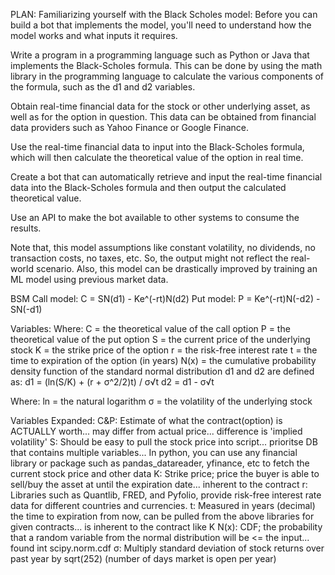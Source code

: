 PLAN:
Familiarizing yourself with the Black Scholes model: Before you can build a bot that implements the model, you'll need to understand how the model works and what inputs it requires.

Write a program in a programming language such as Python or Java that implements the Black-Scholes formula. This can be done by using the math library in the programming language to calculate the various components of the formula, such as the d1 and d2 variables.

Obtain real-time financial data for the stock or other underlying asset, as well as for the option in question. This data can be obtained from financial data providers such as Yahoo Finance or Google Finance.

Use the real-time financial data to input into the Black-Scholes formula, which will then calculate the theoretical value of the option in real time.

Create a bot that can automatically retrieve and input the real-time financial data into the Black-Scholes formula and then output the calculated theoretical value.

Use an API to make the bot available to other systems to consume the results.

Note that, this model assumptions like constant volatility, no dividends, no transaction costs, no taxes, etc. So, the output might not reflect the real-world scenario. Also, this model
can be drastically improved by training an ML model using previous market data.


BSM
Call model:     C = SN(d1) - Ke^(-rt)N(d2)
Put model:      P = Ke^(-rt)N(-d2) - SN(-d1)

Variables:
Where:
C = the theoretical value of the call option
P = the theoretical value of the put option
S = the current price of the underlying stock
K = the strike price of the option
r = the risk-free interest rate
t = the time to expiration of the option (in years)
N(x) = the cumulative probability density function of the standard normal distribution
d1 and d2 are defined as:
d1 = (ln(S/K) + (r + σ^2/2)t) / σ√t
d2 = d1 - σ√t

Where:
ln = the natural logarithm
σ = the volatility of the underlying stock

Variables Expanded:
C&P:    Estimate of what the contract(option) is ACTUALLY worth... may differ from actual price... difference is 'implied volatility'
S:      Should be easy to pull the stock price into script... prioritse DB that contains multiple variables... In python, you can use any financial library or package such as        pandas_datareader, yfinance, etc to fetch the current stock price and other data
K:      Strike price; price the buyer is able to sell/buy the asset at until the expiration date... inherent to the contract
r:      Libraries such as Quantlib, FRED, and Pyfolio, provide risk-free interest rate data for different countries and currencies.
t:      Measured in years (decimal) the time to expiration from now, can be pulled from the above libraries for given contracts... is inherent to the contract like K
N(x):   CDF; the probability that a random variable from the normal distribution will be <= the input... found int scipy.norm.cdf
σ:      Multiply standard deviation of stock returns over past year by sqrt(252) (number of days market is open per year)